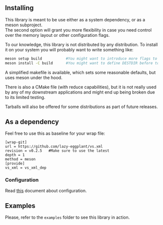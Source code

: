 ## Installing

This library is meant to be use either as a system dependency, or as a meson subproject.  
The second option will grant you more flexibility in case you need control over the memory layout or other configuration flags.  

To our knowledge, this library is not distributed by any distribution. To install it on your system you will probably want to write something like:

```sh
meson setup build           #You might want to introduce more flags to setup the build type to release, lto optimizations et cetera.
meson install -C build      #You might want to define DESTDIR before to perform a semi-dry run.
```

A simplified makefile is available, which sets some reasonable defaults, but uses meson under the hood.  

There is also a CMake file (with reduce capabilities), but it is not really used by any of my downstream applications and might end up being broken due to its limited testing.  

Tarballs will also be offered for some distributions as part of future releases.  

## As a dependency

Feel free to use this as baseline for your wrap file:

```meson
[wrap-git]
url = https://github.com/lazy-eggplant/vs.xml
revision = v0.2.5   #Make sure to use the latest
depth = 1
method = meson
[provide]
vs_xml = vs_xml_dep
```

### Configuration
Read [this](./configuration.md) document about configuration.

## Examples

Please, refer to the `examples` folder to see this library in action.